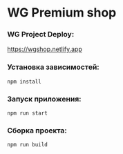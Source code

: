 # WG Premium shop

### WG Project Deploy:

https://wgshop.netlify.app

### Установка зависимостей:
``
npm install
``
### Запуск приложения:
``
npm run start
``
### Сборка проекта:
``
npm run build
``
